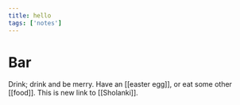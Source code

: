 ```yaml
---
title: hello
tags: ['notes']
---
```


# Bar

Drink; drink and be merry. Have an [[easter egg]], or eat some other [[food]]. This is new link to [[Sholanki]].
